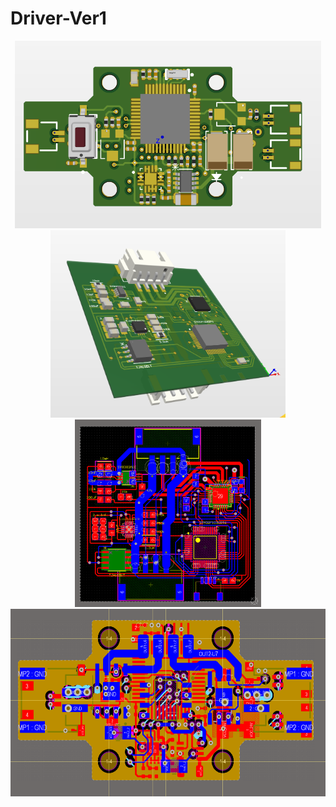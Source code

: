 
# Driver-Ver1

<div align="center"; display="flex">
  <img src="https://github.com/Ngoc411/Driver-Ver1/blob/d39fc4d63df6450d3fb0aa3cb330c1f0cb55421f/Screenshot%202025-02-21%20080400.png" height="300">
  <img src="https://github.com/Ngoc411/Driver-Ver1/blob/d39fc4d63df6450d3fb0aa3cb330c1f0cb55421f/Screenshot%202025-02-21%20080443.png" height="300">
</div>

<div align="center"; display="flex">
  <img src="https://github.com/Ngoc411/Driver-Ver1/blob/d39fc4d63df6450d3fb0aa3cb330c1f0cb55421f/Screenshot%202025-02-21%20080626.png" height="300">
  <img src="https://github.com/Ngoc411/Driver-Ver1/blob/d39fc4d63df6450d3fb0aa3cb330c1f0cb55421f/Screenshot%202025-02-21%20080639.png" height="300">
</div>
